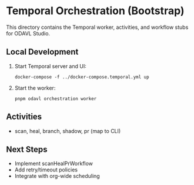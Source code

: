 # Temporal Orchestration (Bootstrap)

This directory contains the Temporal worker, activities, and workflow stubs for ODAVL Studio.

## Local Development

1. Start Temporal server and UI:
   ```
   docker-compose -f ../docker-compose.temporal.yml up
   ```
2. Start the worker:
   ```
   pnpm odavl orchestration worker
   ```

## Activities
- scan, heal, branch, shadow, pr (map to CLI)

## Next Steps
- Implement scanHealPrWorkflow
- Add retry/timeout policies
- Integrate with org-wide scheduling
